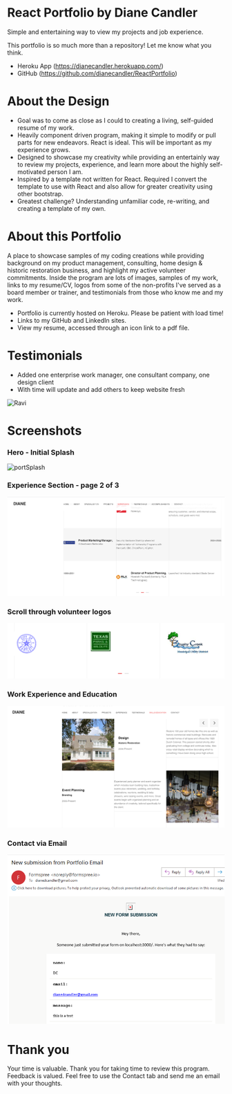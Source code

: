 # React Portfolio by Diane Candler

Simple and entertaining way to view my projects and job experience. 

This portfolio is so much more than a repository!  Let me know what you think.

* Heroku App (https://dianecandler.herokuapp.com/)
* GitHub (https://github.com/dianecandler/ReactPortfolio)

# About the Design
 * Goal was to come as close as I could to creating a living, self-guided resume of my work.
 * Heavily component driven program, making it simple to modify or pull parts for new endeavors.  React is ideal.  This will be important as my experience grows.
 * Designed to showcase my creativity while providing an entertainly way to review my projects, experience, and learn more about the highly self-motivated person I am.
 * Inspired by a template not written for React.  Required I convert the template to use with React and also allow for greater creativity using other bootstrap.
 * Greatest challenge?  Understanding unfamiliar code, re-writing, and creating a template of my own.

# About this Portfolio
A place to showcase samples of my coding creations while providing background on my product management, consulting, home design & historic restoration business, and highlight my active volunteer commitments.  Inside the program are lots of images, samples of my work, links to my resume/CV, logos from some of the non-profits I've served as a board member or trainer, and testimonials from those who know me and my work.  

 * Portfolio is currently hosted on Heroku. Please be patient with load time!
 * Links to my GitHub and LinkedIn sites.
 * View my resume, accessed through an icon link to a pdf file.

# Testimonials
* Added one enterprise work manager, one consultant company, one design client
* With time will update and add others to keep website fresh

![Ravi](https://user-images.githubusercontent.com/63519355/98007877-89069f80-1db9-11eb-8391-34aa0f27d54a.JPG)

# Screenshots

### Hero - Initial Splash
![portSplash](https://user-images.githubusercontent.com/63519355/98009362-0ed71a80-1dbb-11eb-8cbd-ce3093d0fe5e.JPG)


### Experience Section - page 2 of 3
![Experience Page 2 of 3](/public/img/experience.png)

### Scroll through volunteer logos 
![Volunteer Logos Page 1 of 2](/public/img/volunteerlogos.png)

### Work Experience and Education
![Skills & Education Page 2 of 2](/public/img/skillsedu.png)

### Contact via Email
![Contact Me email proof](/public/img/ctcemail.png)

# Thank you
Your time is valuable.  Thank you for taking time to review this program.  Feedback is valued.  Feel free to use the Contact tab and send me an email with your thoughts.
